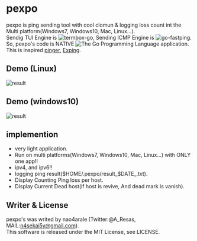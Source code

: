 # pexpo
pexpo is ping sending tool with cool clomun & logging loss count int the Multi platform(Windows7, Windows10, Mac, Linux...).  
Sendig TUI Engine is ![termbox-go](https://github.com/nsf/termbox-go), Sending ICMP Engine is ![go-fastping](https://github.com/tatsushid/go-fastping).  
So, pexpo's code is NATIVE ![The Go Programming Language](http://golang.org) application.
This is inspired [pinger](https://github.com/hirose31/pinger), [Exping](http://www.woodybells.com/exping.html).
  
## Demo (Linux)
![result](https://github.com/nao4arale/pexpo/blob/master/pexpo_linux.gif)

## Demo (windows10)
![result](https://github.com/nao4arale/pexpo/blob/master/pexpo_windows.gif)

## implemention
- very light application.
- Run on multi platforms(Windows7, Windows10, Mac, Linux...) with ONLY one app!!
- ipv4, and ipv6!!
- logging ping result($HOME/.pexpo/result_$DATE_.txt).
- Display Counting Ping loss per host.
- Display Current Dead host(if host is revive, And dead mark is vanish).

## Writer & License
pexpo's was writed by nao4arale (Twitter:@A_Resas, MAIL:n4sekai5y@gmail.com).  
This software is released under the MIT License, see LICENSE.
